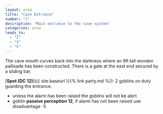 ```yaml
---
layout: area
title: "Cave Entrance"
number: "1"
description: "Main entrance to the cave system"
categories: area
leads_to:
  - "2"
  - "3"
  - "5"
---
```


The cave mouth curves back into the darkness where an 8ft tall wooden pallisade has been constructed.  There is a gate at the east end secured by a sliding bar.

[**Spot (DC 12)**]({{ site.baseurl }}{% link party.md %}): 2 goblins on duty guarding the entrance.

* unless the alarm has been raised the goblins will not be alert
* goblin **passive perception 12**, if alarm has not been raised use disadvantage -5


